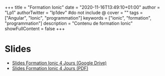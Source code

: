 +++
title = "Formation Ionic"
date = "2020-11-16T13:49:10+01:00"
author = "Lp1"
authorTwitter = "lp1dev" #do not include @
cover = ""
tags = ["Angular", "Ionic", "programmation"]
keywords = ["ionic", "formation", "programmation"]
description = "Contenu de formation Ionic"
showFullContent = false
+++

# Slides

- [Slides Formation Ionic 4 Jours (Google Drive)](https://docs.google.com/presentation/d/1n_Oz5TEEG3RvSU5gHnfN47qtq0zUr9YzlVXupWiRpRE)
- [Slides Formation Ionic 4 Jours (PDF)](https://raw.githubusercontent.com/lp1dev/hack.courses/master/static/directory/Programming/Ionic/Slides%20Formation%20Ionic.pdf)